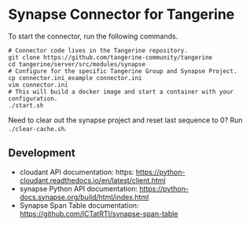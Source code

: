 # Synapse Connector for Tangerine

To start the connector, run the following commands.

```
# Connector code lives in the Tangerine repository.
git clone https://github.com/tangerine-community/tangerine
cd tangerine/server/src/modules/synapse
# Configure for the specific Tangerine Group and Synapse Project.
cp connector.ini_example connector.ini
vim connector.ini
# This will build a docker image and start a container with your configuration.
./start.sh
```

Need to clear out the synapse project and reset last sequence to 0? Run `./clear-cache.sh`.

## Development
- cloudant API documentation: https: https://python-cloudant.readthedocs.io/en/latest/client.html
- synapse Python API documentation:  https://python-docs.synapse.org/build/html/index.html
- Synapse Span Table documentation:  https://github.com/ICTatRTI/synapse-span-table

